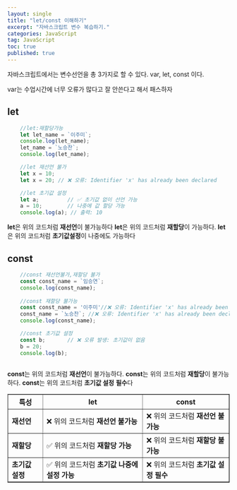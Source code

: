```yaml
---
layout: single
title: "let/const 이해하기"
excerpt: "자바스크립트 변수 복습하기."
categories: JavaScript
tag: JavaScript
toc: true
published: true
---
```


자바스크립트에서는 변수선언을 총 3가지로 할 수 있다.
var, let, const 이다.

var는 수업시간에 너무 오류가 많다고 잘 안쓴다고 해서 패스하자

## let
```javascript
    //let:재할당가능
    let let_name = `이주미`;
    console.log(let_name);
    let_name = `노승찬`;
    console.log(let_name);

    //let 재선언 불가 
    let x = 10;
    let x = 20; // ❌ 오류: Identifier 'x' has already been declared

    //let 초기값 설정
    let a;         // ✅ 초기값 없이 선언 가능
    a = 10;        // 나중에 값 할당 가능
    console.log(a); // 출력: 10


```
**let**은 위의 코드처럼 **재선언**이 불가능하다
**let**은 위의 코드처럼 **재할당**이 가능하다.
**let**은 위의 코드처럼 **초기값설정**이 나중에도 가능하다

## const
```javascript
    //const 재선언불가,재할당 불가
    const const_name = `임승연`;
    console.log(const_name);
    
    //const 재할당 불가능
    const const_name = '이주미'//❌ 오류: Identifier 'x' has already been declared
    const_name = `노승찬`; //❌ 오류: Identifier 'x' has already been declared
    console.log(const_name);

    //const 초기값 설정
    const b;       // ❌ 오류 발생: 초기값이 없음
    b = 20;
    console.log(b);
 
```
**const**는 위의 코드처럼 **재선언**이 불가능하다.
**const**는 위의 코드처럼 **재할당**이 불가능하다.
**const**는 위의 코드처럼 **초기값 설정** **필수**다

<table border="1" cellpadding="8" cellspacing="0">
  <thead>
    <tr>
      <th>특성</th>
      <th>let</th>
      <th>const</th>
    </tr>
  </thead>
  <tbody>
    <tr>
      <td><strong>재선언</strong></td>
      <td>❌ 위의 코드처럼 <strong>재선언 불가능</strong></td>
      <td>❌ 위의 코드처럼 <strong>재선언 불가능</strong></td>
    </tr>
    <tr>
      <td><strong>재할당</strong></td>
      <td>✅ 위의 코드처럼 <strong>재할당 가능</strong></td>
      <td>❌ 위의 코드처럼 <strong>재할당 불가능</strong></td>
    </tr>
    <tr>
      <td><strong>초기값 설정</strong></td>
      <td>✅ 위의 코드처럼 <strong>초기값 나중에 설정 가능</strong></td>
      <td>❌ 위의 코드처럼 <strong>초기값 설정 필수</strong></td>
    </tr>
  </tbody>
</table>
